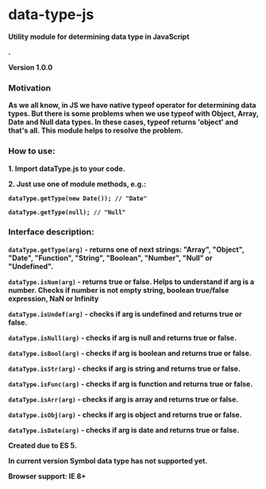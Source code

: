 # data-type-js
<p><strong>Utility module for determining data type in JavaScript<strong><p>.
<p>Version 1.0.0<p>

<h3>Motivation</h3>
<p>As we all know, in JS we have native typeof operator for determining data types. But there is some problems when we use typeof 
with Object, Array, Date and Null data types. In these cases, typeof returns 'object' and that's all.
This module helps to resolve the problem.</p>

<h3>How to use:</h3>
<p>1. Import dataType.js to your code.</p>
<p>2. Just use one of module methods, e.g.:</p>
<p><code>dataType.getType(new Date()); // "Date"</code></p>
<p><code>dataType.getType(null); // "Null"</code></p>

<h3>Interface description:</h3>

<p><code>dataType.getType(arg)</code> - returns one of next strings: "Array", "Object", "Date", "Function", "String", "Boolean", "Number", "Null" or "Undefined".</p>

<p><code>dataType.isNum(arg)</code> - returns true or false. Helps to understand if arg is a number. Checks if number is not empty string, boolean true/false expression, NaN or Infinity</p>  

<p><code>dataType.isUndef(arg)</code> - checks if arg is undefined and returns true or false.</p> 

<p><code>dataType.isNull(arg)</code> - checks if arg is null and returns true or false.</p>
<p><code>dataType.isBool(arg)</code> - checks if arg is boolean and returns true or false.</p>
<p><code>dataType.isStr(arg)</code> - checks if arg is string and returns true or false.</p>
<p><code>dataType.isFunc(arg)</code> - checks if arg is function and returns true or false.</p>
<p><code>dataType.isArr(arg)</code> - checks if arg is array and returns true or false.</p>
<p><code>dataType.isObj(arg)</code> -  checks if arg is object and returns true or false.</p>
<p><code>dataType.isDate(arg)</code> - checks if arg is date and returns true or false.</p>

<p>Created due to ES 5.</p> 
<p>In current version Symbol data type has not supported yet.</p>
<p>Browser support: IE 8+</p>
